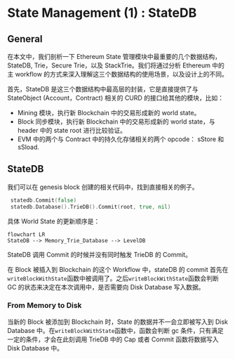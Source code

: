 # State Management (1) : StateDB

## General

在本文中，我们剖析一下 Ethereum State 管理模块中最重要的几个数据结构，StateDB, Trie，Secure Trie，以及 StackTrie。我们将通过分析 Ethereum 中的主 workflow 的方式来深入理解这三个数据结构的使用场景，以及设计上的不同。

首先，StateDB 是这三个数据结构中最高层的封装，它是直接提供了与 StateObject (Account，Contract) 相关的 CURD 的接口给其他的模块，比如：

- Mining 模块，执行新 Blockchain 中的交易形成新的 world state。
- Block 同步模块，执行新 Blockchain 中的交易形成新的 world state，与 header 中的 state root 进行比较验证。
- EVM 中的两个与 Contract 中的持久化存储相关的两个 opcode： sStore 和 sSload.

## StateDB

我们可以在 genesis block 创建的相关代码中，找到直接相关的例子。

```go
 statedb.Commit(false)
 statedb.Database().TrieDB().Commit(root, true, nil)
```

具体 World State 的更新顺序是：

```mermaid
flowchart LR
StateDB --> Memory_Trie_Database --> LevelDB
```

StateDB 调用 Commit 的时候并没有同时触发 TrieDB 的 Commit。

在 Block 被插入到 Blockchain 的这个 Workflow 中，stateDB 的 commit 首先在`writeBlockWithState`函数中被调用了。之后`writeBlockWithState`函数会判断 GC 的状态来决定在本次调用中，是否需要向 Disk Database 写入数据。

### From Memory to Disk

当新的 Block 被添加到 Blockchain 时，State 的数据并不一会立即被写入到 Disk Database 中。在`writeBlockWithState`函数中，函数会判断 gc 条件，只有满足一定的条件，才会在此刻调用 TrieDB 中的 Cap 或者 Commit 函数将数据写入 Disk Database 中。
